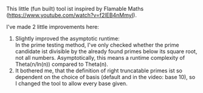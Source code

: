 This little (fun built) tool ist inspired by Flamable Maths (https://www.youtube.com/watch?v=f2lEB4nMmyI).

I've made 2 little improvements here:
1. Slightly improved the asymptotic runtime: \
    In the prime testing method, I've only checked whether the prime candidate ist divisible by the already found primes below its square root, not all numbers. Asymptotically, this means a runtime complexity of Theta(n/ln(n)) compared to Theta(n).
2. It bothered me, that the definition of right truncatable primes ist so dependent on the choice of basis (default and in the video: base 10), so I changed the tool to allow every base given.